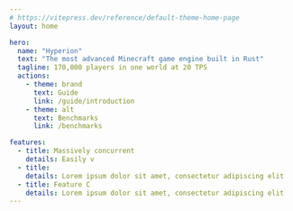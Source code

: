```yaml
---
# https://vitepress.dev/reference/default-theme-home-page
layout: home

hero:
  name: "Hyperion"
  text: "The most advanced Minecraft game engine built in Rust"
  tagline: 170,000 players in one world at 20 TPS
  actions:
    - theme: brand
      text: Guide
      link: /guide/introduction
    - theme: alt
      text: Benchmarks
      link: /benchmarks

features:
  - title: Massively concurrent
    details: Easily v
  - title: 
    details: Lorem ipsum dolor sit amet, consectetur adipiscing elit
  - title: Feature C
    details: Lorem ipsum dolor sit amet, consectetur adipiscing elit
---
```


